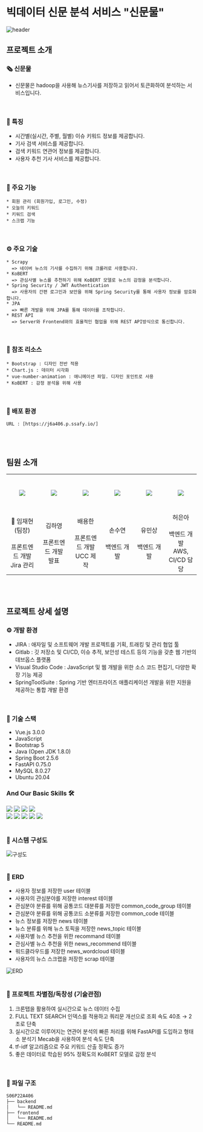 # 빅데이터 신문 분석 서비스 "신문물"
![header](https://capsule-render.vercel.app/api?type=waving&color=0:9e9e9e,45:EFECEA,70:8d8d8d,100:eeeeee&height=300&section=header&text=신%20문%20물&fontColor=343a40&fontSize=120)

## 프로젝트 소개
### 🗞 신문물
- 신문물은 hadoop을 사용해 뉴스기사를 저장하고 읽어서 토큰화하여 분석하는 서비스입니다.
<br/>

### :star2: 특징
- 시간별(실시간, 주별, 월별) 이슈 키워드 정보를 제공합니다.
- 기사 검색 서비스를 제공합니다.
- 검색 키워드 연관어 정보를 제공합니다.
- 사용자 추천 기사 서비스를 제공합니다.
<br/>

### :gift_heart: 주요 기능
    * 회원 관리 (회원가입, 로그인, 수정)
    * 오늘의 키워드
    * 키워드 검색
    * 스크랩 기능
<br/>

### ⚙️ 주요 기술
    * Scrapy
      => 네이버 뉴스의 기사를 수집하기 위해 크롤러로 사용합니다.
    * KoBERT
      => 관심사별 뉴스를 추천하기 위해 KoBERT 모델로 뉴스의 감정을 분석합니다.
    * Spring Security / JWT Authentication
      => 사용자의 간편 로그인과 보안을 위해 Spring Security를 통해 사용자 정보를 암호화 합니다.
    * JPA
      => 빠른 개발을 위해 JPA를 통해 데이터를 조작합니다.
    * REST API
      => Server와 Frontend와의 효율적인 협업을 위해 REST API방식으로 통신합니다.
<br/>

### 💎 참조 리소스
    * Bootstrap : 디자인 전반 적용
    * Chart.js : 데이터 시각화
    * vue-number-animation : 애니메이션 파일. 디자인 포인트로 사용
    * KoBERT : 감정 분석을 위해 사용
<br/>

### :ship: 배포 환경
    URL : [https://j6a406.p.ssafy.io/]
<br/>
<br/>

## 팀원 소개 
<table>
  <tr height="100px">
    <td align="center" width="15%">
      <img src="https://user-images.githubusercontent.com/64720923/174756182-541a767f-6209-4036-b821-70e64ce77133.jpg"/></a>
    </td>
    <td align="center" width="15%">
      <img src="https://user-images.githubusercontent.com/64720923/174755351-09b3e436-1126-4b5e-917d-1ca170c68bf6.jpg"/></a>
    </td>
    <td align="center" width="15%">
      <img src="https://user-images.githubusercontent.com/64720923/174756391-4c54759e-4abc-4dd2-a04c-f6cf1e8cba47.jpg"/></a>
    </td>
    <td align="center" width="15%">
      <img src="https://user-images.githubusercontent.com/64720923/174756473-fd3bd823-0f21-4ab3-a797-4fcad9ba4cf9.jpg"/></a>
    </td>
    <td align="center" width="15%">
      <img src="https://user-images.githubusercontent.com/64720923/174756558-0543adeb-34e8-4626-8499-61e62155370d.jpg"/></a>
    </td>
    <td align="center" width="15%">
      <img src="https://user-images.githubusercontent.com/64720923/174756655-7d191650-eb7c-44f0-bc86-a796a6768a46.jpg"/></a>
    </td>
  </tr>
  <tr height="70px">
    <td align="center" width="15%">
      👑 임재현(팀장)
      <br /><br />
      프론트엔드 개발<br />Jira 관리
    </td>
    <td align="center" width="15%">
      김하영
      <br /><br />
      프론트엔드 개발<br />발표
    </td>
    <td align="center" width="15%">
      배용한
      <br /><br />
      프론트엔드 개발<br />UCC 제작
    </td>
    <td align="center" width="15%">
      손수연
      <br /><br />
      백엔드 개발
    </td>
    <td align="center" width="15%">
      유민상
      <br /><br />
      백엔드 개발
    </td>
    <td align="center" width="15%">
      허은아
      <br /><br />
      백엔드 개발<br />AWS, CI/CD 담당
    </td>
  </tr>
</table>
<br/>
<br/>

## 프로젝트 상세 설명
### ⚙️ 개발 환경
- JIRA : 애자일 및 소프트웨어 개발 프로젝트를 기획, 트래킹 및 관리 협업 툴
- Gitlab : 깃 저장소 및 CI/CD, 이슈 추적, 보안성 테스트 등의 기능을 갖춘 웹 기반의 데브옵스 플랫폼
- Visual Studio Code : JavaScript 및 웹 개발을 위한 소스 코드 편집기, 다양한 확장 기능 제공
- SpringToolSuite : Spring 기반 엔터프라이즈 애플리케이션 개발을 위한 지원을 제공하는 통합 개발 환경
<br/>

### 🔨 기술 스택
- Vue.js 3.0.0
- JavaScript
- Bootstrap 5
- Java (Open JDK 1.8.0)
- Spring Boot 2.5.6
- FastAPI 0.75.0
- MySQL 8.0.27
- Ubuntu 20.04

### And Our Basic Skills 🛠️
<img src="https://img.shields.io/badge/JAVA-007396?style=flat-square&logo=java&logoColor=white"> <img src="https://img.shields.io/badge/Spring-6DB33F?style=flat-square&logo=Spring&logoColor=white">
<img src="https://img.shields.io/badge/mysql-4479A1?style=flat-square&logo=mysql&logoColor=white">
<img src="https://img.shields.io/badge/python-F6C73B?style=flat-square&logo=python&logoColor=white">
<br/>
<img src="https://img.shields.io/badge/html-E34F26?style=flat-square&logo=html5&logoColor=white">
<img src="https://img.shields.io/badge/css-1572B6?style=flat-square&logo=css3&logoColor=white">
<img src="https://img.shields.io/badge/javascript-F7DF1E?style=flat-square&logo=javascript&logoColor=black">
<img src="https://img.shields.io/badge/jquery-0769AD?style=flat-square&logo=jquery&logoColor=white&">
<img src="https://img.shields.io/badge/bootstrap-7952B3?style=flat-square&logo=bootstrap&logoColor=white">
<br/>
<br/>

### 🚩 시스템 구성도
![구성도](https://user-images.githubusercontent.com/64720923/174756973-ae7a3596-9410-4cf7-b37a-7952408356be.png)
<br/><br/>

### 🎫 ERD 
  * 사용자 정보를 저장한 user 테이블
  * 사용자의 관심분야를 저장한 interest 테이블
  * 관심분야 분류를 위해 공통코드 대분류를 저장한 common_code_group 테이블
  * 관심분야 분류를 위해 공통코드 소분류를 저장한 common_code 테이블
  * 뉴스 정보를 저장한 news 테이블
  * 뉴스 분류를 위해 뉴스 토픽을 저장한 news_topic 테이블
  * 사용자별 뉴스 추천을 위한 recommand 테이블
  * 관심사별 뉴스 추천을 위한 news_recommend 테이블
  * 워드클라우드를 저장한 news_wordcloud 테이블
  * 사용자의 뉴스 스크랩을 저장한 scrap 테이블

![ERD](https://user-images.githubusercontent.com/64720923/174757059-ba92642c-a522-4bf6-a5c8-2c93f1d0b5ec.png)
<br/><br/>

### 🥊 프로젝트 차별점/독창성 (기술관점)  
1. 크론탭을 활용하여 실시간으로 뉴스 데이터 수집
2. FULL TEXT SEARCH 인덱스를 적용하고 쿼리문 개선으로 조회 속도 40초 → 2초로 단축
3. 실시간으로 이루어지는 연관어 분석의 빠른 처리를 위해 FastAPI를 도입하고 형태소 분석기 Mecab을 사용하여 분석 속도 단축
4. tf-idf 알고리즘으로 주요 키워드 산출 정확도 증가
5. 좋은 데이터로 학습된 95% 정확도의 KoBERT 모델로 감정 분석
<br/>

### 🧩 파일 구조

```bash
S06P22A406
├── backend
│   └── README.md
├── frontend
│   └── README.md
└── README.md
```
<br/>

